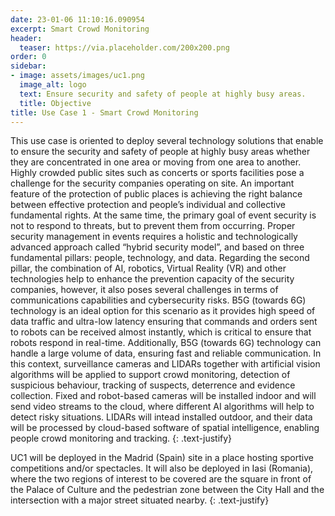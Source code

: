 ```yaml
---
date: 23-01-06 11:10:16.090954
excerpt: Smart Crowd Monitoring
header:
  teaser: https://via.placeholder.com/200x200.png
order: 0
sidebar:
- image: assets/images/uc1.png
  image_alt: logo
  text: Ensure security and safety of people at highly busy areas.
  title: Objective
title: Use Case 1 - Smart Crowd Monitoring
---
```

This use case is oriented to deploy several technology solutions that enable to ensure the security and safety of people at highly busy areas whether they are concentrated in one area or moving from one area to another. Highly crowded public sites such as concerts or sports facilities pose a challenge for the security companies operating on site. An important feature of the protection of public places is achieving the right balance between effective protection and people’s individual and collective fundamental rights. At the same time, the primary goal of event security is not to respond to threats, but to prevent them from occurring. Proper security management in events requires a holistic and technologically advanced approach called “hybrid security model”, and based on three fundamental pillars: people, technology, and data. Regarding the second pillar, the combination of AI, robotics, Virtual Reality (VR) and other technologies help to enhance the prevention capacity of the security companies, however, it also poses several challenges in terms of communications capabilities and cybersecurity risks. B5G (towards 6G) technology is an ideal option for this scenario as it provides high speed of data traffic and ultra-low latency ensuring that commands and orders sent to robots can be received almost instantly, which is critical to ensure that robots respond in real-time. Additionally, B5G (towards 6G) technology can handle a large volume of data, ensuring fast and reliable communication.  In this context, surveillance cameras and LIDARs together with artificial vision algorithms will be applied to support crowd monitoring, detection of suspicious behaviour, tracking of suspects, deterrence and evidence collection. Fixed and robot-based cameras will be installed indoor and will send video streams to the cloud, where different AI algorithms will help to detect risky situations. LIDARs will intead installed outdoor, and their data will be processed by cloud-based software of spatial intelligence, enabling people crowd monitoring and tracking.
{: .text-justify}

UC1 will be deployed in the Madrid (Spain) site in a place hosting sportive competitions and/or spectacles. It will also be deployed in Iasi (Romania), where the two regions of interest to be covered are the square in front of the Palace of Culture and the pedestrian zone between the City Hall and the intersection with a major street situated nearby.
{: .text-justify}
